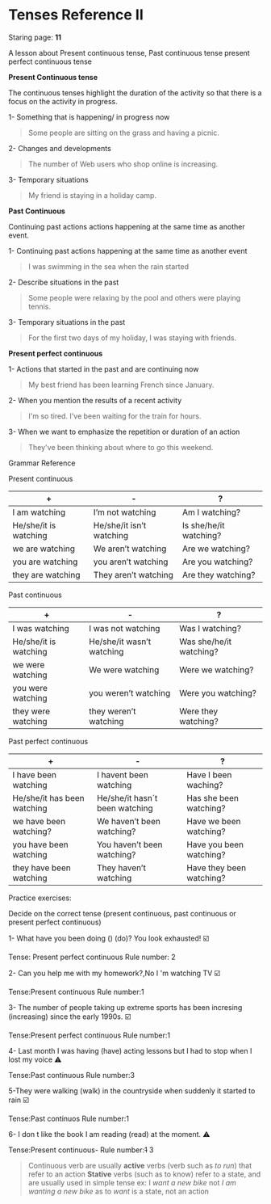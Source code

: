 # Tenses Reference II

Staring page: **11**

A lesson about Present continuous tense, Past continuous tense present perfect continuous tense

**Present Continuous tense**

The continuous tenses highlight the duration of the activity so that there is a focus on the activity in progress.

1- Something that is happening/ in progress now

> Some people are sitting on the grass and having a picnic.
> 

2- Changes and developments

> The number of Web users who shop online is increasing.
> 

3- Temporary situations

> My friend is staying in a holiday camp.
> 

**Past Continuous** 

Continuing past actions actions happening at the same time as another event.

1- Continuing past actions happening at the same time as another event

> I was swimming in the sea when the rain started
> 

2- Describe situations in the past

> Some people were relaxing by the pool and others were playing tennis.
> 

3- Temporary situations in the past

> For the first two days of my holiday, I was staying with friends.
> 

**Present perfect continuous**

1- Actions that started in the past and are continuing now

> My best friend has been learning French since January.
> 

2- When you mention the results of a recent activity

> I'm so tired. I've been waiting for the train for hours.
> 

3- When we want to emphasize the repetition or duration of an action

> They've been thinking about where to go this weekend.
> 

Grammar Reference

Present continuous

| + | - | ? |
| --- | --- | --- |
| I am watching | I’m not watching | Am I watching? |
| He/she/it is watching | He/she/it isn’t watching | Is she/he/it watching? |
| we are watching | We aren’t watching | Are we watching? |
| you are watching | you aren’t watching | Are you watching? |
| they are watching | They aren’t watching | Are they watching? |

Past continuous 

| + | - | ? |
| --- | --- | --- |
| I was watching | I was not watching | Was I watching? |
| He/she/it is watching | He/she/it wasn’t watching | Was she/he/it watching? |
| we were watching | We were watching | Were we watching? |
| you were watching | you weren’t watching | Were you watching? |
| they were watching | they weren’t watching | Were they watching? |

Past perfect continuous

| + | - | ? |
| --- | --- | --- |
| I have been watching | I havent been watching | Have I been waching? |
| He/she/it has been watching | He/she/it hasn´t been watching | Has she been watching? |
| we have been watching? | We haven’t been watching? | Have we been watching? |
| you have been watching | You haven’t been watching? | Have you been watching? |
| they have been watching | They haven’t watching | Have they been watching? |

Practice exercises:

Decide on the correct tense (present continuous, past continuous or present perfect continuous)

1- What have you been doing () (do)? You look exhausted! ☑️

Tense: Present perfect continuous Rule number: 2

2- Can you help me with my homework?,No I 'm watching TV ☑️

Tense:Present continuous Rule number:1

3- The number of people taking up extreme sports has been incresing (increasing) since the early 1990s. ☑️

Tense:Present perfect continuous Rule number:1 

4- Last month I was having (have) acting lessons but I had to stop when I lost my voice ⚠️

Tense:Past continuous Rule number:3

5-They were walking (walk) in the countryside when suddenly it started to rain ☑️

Tense:Past continuos  Rule number:1

6- I don t like the book I am reading (read) at the moment. ⚠️

Tense:Present continuous- Rule number:~~1~~ 3

> Continuous verb are usually **active** verbs (verb such as *to run*) that refer to an action
**Stative** verbs (such as to know) refer to a state, and are usually used in simple tense ex: I *want a new bike* not *I am wanting a new bike* as to *want* is a state, not an action
>